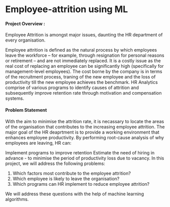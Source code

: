 # Employee-attrition using ML
#### Project Overview :
Employee Attrition is amongst major issues, daunting the HR department of every organisation.

Employee attrition is defined as the natural process by which employees leave the workforce – for example, through resignation for personal reasons or retirement – and are not immediately replaced.
It is a costly issue as the real cost of replacing an employee can be significantly high (specifically for management-level employees). The cost borne by the company is in terms of the recruitment process, traning of the new employee and the loss of productivity till the new employee achieves the benchmark. HR Analytics comprise of various programs to identify causes of attrition and subsequently improve retention rate through motivation and compensation systems.

#### Problem Statement 
With the aim to minimise the attrition rate, it is necassary to locate the areas of the organisation that contributes to the increasing employee attrition. The major goal of the HR deaprtment is to provide a working environment that enhances employee productivity. By performing root-cause analysis of why employees are leaving, HR can:

Implement programs to improve retention
Estimate the need of hiring in advance - to minimise the period of productivity loss due to vacancy.
In this project, we will address the following problems:
1. Which factors most contribute to the employee attrition?
2. Which employee is likely to leave the organisation?
3. Which programs can HR implement to reduce employee attrition?

We will address these questions with the help of machine learning algorithms.
